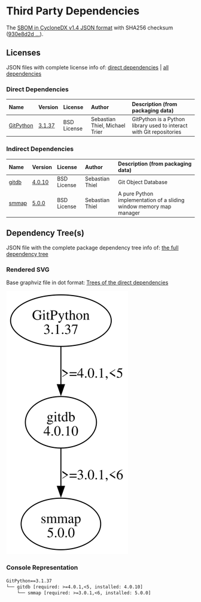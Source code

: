 # Third Party Dependencies

<!--[[[fill sbom_sha256()]]]-->
The [SBOM in CycloneDX v1.4 JSON format](https://git.sr.ht/~sthagen/lumikko/blob/default/sbom/cdx.json) with SHA256 checksum ([930e8d2d ...](https://git.sr.ht/~sthagen/lumikko/blob/default/sbom/cdx.json.sha256 "sha256:930e8d2d9112a30e75946c188bd24c7aa323d862296e7837d80ef6f8e67ba7c7")).
<!--[[[end]]] (checksum: 243a79fd405af8a0396e1eb12cc2cf42)-->
## Licenses 

JSON files with complete license info of: [direct dependencies](direct-dependency-licenses.json) | [all dependencies](all-dependency-licenses.json)

### Direct Dependencies

<!--[[[fill direct_dependencies_table()]]]-->
| Name                                                           | Version                                              | License     | Author                         | Description (from packaging data)                                    |
|:---------------------------------------------------------------|:-----------------------------------------------------|:------------|:-------------------------------|:---------------------------------------------------------------------|
| [GitPython](https://github.com/gitpython-developers/GitPython) | [3.1.37](https://pypi.org/project/GitPython/3.1.37/) | BSD License | Sebastian Thiel, Michael Trier | GitPython is a Python library used to interact with Git repositories |
<!--[[[end]]] (checksum: a721d67709b619cfd88c0f482811f33f)-->

### Indirect Dependencies

<!--[[[fill indirect_dependencies_table()]]]-->
| Name                                                   | Version                                          | License     | Author          | Description (from packaging data)                                   |
|:-------------------------------------------------------|:-------------------------------------------------|:------------|:----------------|:--------------------------------------------------------------------|
| [gitdb](https://github.com/gitpython-developers/gitdb) | [4.0.10](https://pypi.org/project/gitdb/4.0.10/) | BSD License | Sebastian Thiel | Git Object Database                                                 |
| [smmap](https://github.com/gitpython-developers/smmap) | [5.0.0](https://pypi.org/project/smmap/5.0.0/)   | BSD License | Sebastian Thiel | A pure Python implementation of a sliding window memory map manager |
<!--[[[end]]] (checksum: f03261aff3e39e81702abf0193a194dd)-->

## Dependency Tree(s)

JSON file with the complete package dependency tree info of: [the full dependency tree](package-dependency-tree.json)

### Rendered SVG

Base graphviz file in dot format: [Trees of the direct dependencies](package-dependency-tree.dot.txt)

<img src="./package-dependency-tree.svg" alt="Trees of the direct dependencies" title="Trees of the direct dependencies"/>

### Console Representation

<!--[[[fill dependency_tree_console_text()]]]-->
````console
GitPython==3.1.37
└── gitdb [required: >=4.0.1,<5, installed: 4.0.10]
    └── smmap [required: >=3.0.1,<6, installed: 5.0.0]
````
<!--[[[end]]] (checksum: e8ad5ad1998569fa0a7d326880431f3d)-->
